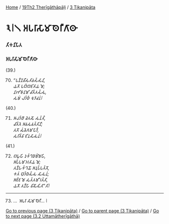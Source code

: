 
[Home](/) / [19Th2 Therīgāthāpāḷi](/tipitaka/19Th2.md) / [3 Tikanipāta](/tipitaka/19Th2/3.md)

# 𑁩𑁇𑁧 𑀅𑀧𑀭𑀸𑀲𑀸𑀫𑀸𑀣𑁂𑀭𑀻𑀕𑀸𑀣𑀸

### 𑀢𑀺𑀓𑀦𑀺𑀧𑀸𑀢

### 𑀅𑀧𑀭𑀸𑀲𑀸𑀫𑀸𑀣𑁂𑀭𑀻𑀕𑀸𑀣𑀸

(39.)

70. _“𑀧𑀡𑁆𑀡𑀯𑀻𑀲𑀢𑀺𑀯𑀲𑁆𑀲𑀸𑀦𑀺,_  
_𑀬𑀢𑁄 𑀧𑀩𑁆𑀩𑀚𑀺𑀢𑀸𑀬 𑀫𑁂;_  
_𑀦𑀸𑀪𑀺𑀚𑀸𑀦𑀸𑀫𑀺 𑀘𑀺𑀢𑁆𑀢𑀲𑁆𑀲,_  
_𑀲𑀫𑀁 𑀮𑀤𑁆𑀥𑀁 𑀓𑀼𑀤𑀸𑀘𑀦𑀁𑁇_  


(40.)

71. _𑀅𑀮𑀤𑁆𑀥𑀸 𑀘𑁂𑀢𑀲𑁄 𑀲𑀦𑁆𑀢𑀺𑀁,_  
_𑀘𑀺𑀢𑁆𑀢𑁂 𑀅𑀯𑀲𑀯𑀢𑁆𑀢𑀺𑀦𑀻;_  
_𑀢𑀢𑁄 𑀲𑀁𑀯𑁂𑀕𑀫𑀸𑀧𑀸𑀤𑀺𑀁,_  
_𑀲𑀭𑀺𑀢𑁆𑀯𑀸 𑀚𑀺𑀦𑀲𑀸𑀲𑀦𑀁𑁇_  


(41.)

72. _𑀩𑀳𑀽𑀳𑀺 𑀤𑀼𑀓𑁆𑀔𑀥𑀫𑁆𑀫𑁂𑀳𑀺,_  
_𑀅𑀧𑁆𑀧𑀫𑀸𑀤𑀭𑀢𑀸𑀬 𑀫𑁂;_  
_𑀢𑀡𑁆𑀳𑀓𑁆𑀔𑀬𑁄 𑀅𑀦𑀼𑀧𑁆𑀧𑀢𑁆𑀢𑁄,_  
_𑀓𑀢𑀁 𑀩𑀼𑀤𑁆𑀥𑀲𑁆𑀲 𑀲𑀸𑀲𑀦𑀁;_  
_𑀅𑀚𑁆𑀚 𑀫𑁂 𑀲𑀢𑁆𑀢𑀫𑀻 𑀭𑀢𑁆𑀢𑀺,_  
_𑀬𑀢𑁄 𑀢𑀡𑁆𑀳𑀸 𑀯𑀺𑀲𑁄𑀲𑀺𑀢𑀸”𑀢𑀺𑁇_  


---

73. …  𑀅𑀧𑀭𑀸 𑀲𑀸𑀫𑀸 𑀣𑁂𑀭𑀻… 𑁇



[Go to previous page (3 Tikanipāta)](/tipitaka/19Th2/3.md) / [Go to parent page (3 Tikanipāta)](/tipitaka/19Th2/3.md) / [Go to next page (3.2 Uttamātherīgāthā)](/tipitaka/19Th2/3/3.2.md)


